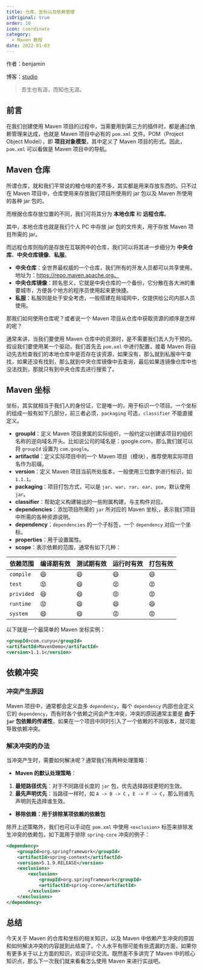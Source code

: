 ```yaml
---
title: 仓库、坐标以及依赖管理
isOriginal: true
order: 10
icon: coordinate
category:
  - Maven 教程
date: 2022-01-03
---
```


作者：benjamin

博客：[studio](https://benjam1n.eu.org)

> 吾生也有涯，而知也无涯。

## 前言

在我们创建使用 Maven 项目的过程中，当需要用到第三方的插件时，都是通过依赖管理来达成，也就是 Maven 项目中必有的 `pom.xml` 文件。POM（Project Object Model），即 **项目对象模型**，其中定义了 Maven 项目的形式。因此，`pom.xml` 可以看做是 Maven 项目中的导航。

## Maven 仓库

所谓仓库，就和我们平常说的粮仓啥的差不多，其实都是用来存放东西的。只不过在 Maven 项目中，仓库使用来存放我们项目所使用的 jar 包以及 Maven 所使用的各种 jar 包的。

而根据仓库存放位置的不同，我们可将其分为 **本地仓库** 和 **远程仓库**。

其中，本地仓库也就是我们个人 PC 中存放 jar 包的文件夹，用于存放 Maven 项目所需的 jar。

而远程仓库则指的是存放在互联网中的仓库，我们可以将其进一步细分为 **中央仓库**、**中央仓库镜像**、**私服**。

- **中央仓库**：全世界最权威的一个仓库，我们所有的开发人员都可以共享使用，地址为：https://repo.maven.apache.org。
- **中央仓库镜像**：顾名思义，它就是中央仓库的一个备份，它分散在各大洲的重要城市，方便各个地方的程序员使用起来更快捷。
- **私服**：私服则是处于安全考虑，一般搭建在局域网中，仅提供给公司内部人员使用。

那我们如何使用仓库呢？或者说一个 Maven 项目从仓库中获取资源的顺序是怎样的呢？

通常来讲，当我们要使用 Maven 仓库中的资源时，是不需要我们去人为干预的。假设我们要使用某一个驱动，我们首先去 `pom.xml` 中进行配置，接着 Maven 将自动先去检查我们的本地仓库中是否存在该资源，如果没有，那么就到私服中午查找，如果还没有找到，那么就到中央仓库镜像中去查询，最后如果连镜像仓库中也没法找到，那就只有到中央仓库去进行搜索了。

## Maven 坐标

坐标，其实就相当于我们人的身份证，它是唯一的，用于标识一个项目。一个坐标的组成一般有如下几部分，前三者必须，`packaging` 可选，`classifier` 不能直接定义。

- **groupId**：定义 Maven 项目隶属的实际组织，一般约定以创建该项目的组织名称的逆向域名开头。比如说公司的域名是：google.com，那么我们就可以将 `groupId` 设置为 `com.google`。
- **artifactId**：定义实际项目中的一个 Maven 项目（模块），推荐使用实际项目名作为前缀。
- **version**：定义 Maven 项目当前所处版本，一般使用三位数字进行标识，如 `1.1.1`。
- **packaging**：项目打包方式，可以是 `jar`、`war`、`rar`、`ear`、`pom`，默认使用 `jar`。
- **classifier**：帮助定义构建输出的一些附属构建，与主构件对应。
- **dependencies**：添加项目所需的 `jar` 所对应的 Maven 坐标,，表示我们项目中所需的各种资源说明。
- **dependency**：`dependencies` 的一个子标签，一个 `dependency` 对应一个坐标。
- **properties**：用于设置属性。
- **scope**：表示依赖的范围，通常有如下几种：

| 依赖范围   | 编译期有效 | 测试期有效 | 运行时有效 | 打包有效 |
| ---------- | ---------- | ---------- | ---------- | -------- |
| `compile`  | 😄          | 😄          | 😄          | 😄        |
| `test`     | 😡          | 😄          | 😡          | 😡        |
| `privided` | 😄          | 😄          | 😡          | 😡        |
| `runtime`  | 😡          | 😄          | 😄          | 😄        |
| `system`   | 😄          | 😄          | 😡          | 😡        |

以下就是一个最简单的 Maven 坐标实例：

```xml
<groupId>com.cunyu</groupId>
<artifactId>MavenDemo</artifactId>
<version>1.1.1</version>
```

## 依赖冲突

### 冲突产生原因

Maven 项目中，通常都会定义血多 `dependency`，每个 `dependency` 内部也会定义它的 `dependency`，而有时各个依赖之间会产生冲突，冲突的原因通常主要是 **由于 `jar` 包依赖的传递性**，如果在一个项目中同时引入了一个依赖的不同版本，就可能导致依赖冲突。

### 解决冲突的办法

当冲突产生时，需要如何解决呢？通常我们有两种处理策略：

- **Maven 的默认处理策略**：

1.  **最短路径优先**：对于不同路径长度的 `jar` 包，优先选择路径更短的生效。
2.  **最先声明优先**：当路径一样时，如 `A -> B -> C` ，`E -> F -> C`，那么则谁先声明则先选择谁生效。

- **移除依赖：用于排除某项依赖的依赖包**

除开上述策略外，我们也可以手动在 `pom.xml` 中使用 `<exclusion>` 标签来排除发生冲突的依赖包，如下面用于排除 `spring-core` 冲突的例子：

```xml
<dependency>
    <groupId>org.springframework</groupId>
    <artifactId>spring-context</artifactId>
    <version>5.1.9.RELEASE</version>
    <exclusions>
        <exclusion>
            <groupId>org.springframework</groupId>
            <artifactId>spring-core</artifactId>
        </exclusion>
    </exclusions>
</dependency>
```

## 总结

今天关于 Maven 的仓库和坐标的相关知识，以及 Maven 中依赖产生冲突的原因和如何解决冲突的内容就到此结束了。个人水平有限可能有些遗漏的方面，如果你有更多关于以上方面的知识，欢迎评论交流。既然差不多讲完了 Maven 中的核心知识点，那么下一次我们就来看看怎么使用 Maven 来进行实战吧。

